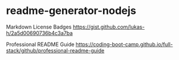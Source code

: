 # readme-generator-nodejs

Markdown License Badges 
https://gist.github.com/lukas-h/2a5d00690736b4c3a7ba

Professional README Guide
https://coding-boot-camp.github.io/full-stack/github/professional-readme-guide
